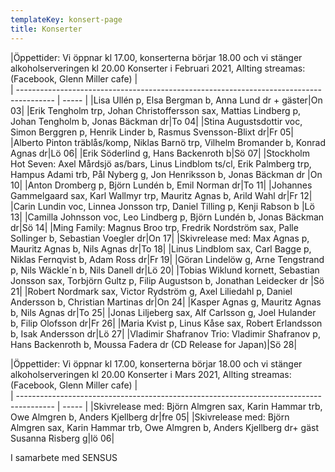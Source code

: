 ```yaml
---
templateKey: konsert-page
title: Konserter
---
```

 

|Öppettider: Vi öppnar kl 17.00, konserterna börjar 18.00 och vi stänger alkoholserveringen kl 20.00 Konserter i Februari 2021, Allting streamas: (Facebook, Glenn Miller cafe)                                                            |       
| --------------------------------------------------------------------------------------- | ----- |
|Lisa Ullén p, Elsa Bergman b, Anna Lund dr + gäster|On 03|
|Erik Tengholm trp, Johan Christoffersson sax, Mattias Lindberg p, Johan Tengholm b, Jonas Bäckman dr|To 04|
|Stina Augustsdottir voc, Simon Berggren p, Henrik Linder b, Rasmus Svensson-Blixt dr|Fr 05|
|Alberto Pinton träblås/komp, Niklas Barnö trp, Vilhelm Bromander b, Konrad Agnas dr|Lö 06|
|Erik Söderlind g, Hans Backenroth b|Sö 07|
|Stockholm Hot Seven: Axel Mårdsjö as/bars, Linus Lindblom ts/cl, Erik Palmberg trp, Hampus Adami trb,  Pål Nyberg g, Jon Henriksson b, Jonas Bäckman dr |On 10|
|Anton Dromberg p, Björn Lundén b, Emil Norman dr|To 11|
|Johannes Gammelgaard sax, Karl Wallmyr trp, Mauritz Agnas b, Arild Wahl dr|Fr 12| 
|Carin Lundin voc, Linnea Jonsson trp, Daniel Tilling p, Kenji Rabson b |Lö 13|
|Camilla Johnsson voc, Leo Lindberg p, Björn Lundén b, Jonas Bäckman dr|Sö 14|
|Ming Family: Magnus Broo trp, Fredrik Nordström sax, Palle Sollinger b, Sebastian Voegler dr|On 17|
|Skivrelease med: Max Agnas p, Mauritz Agnas b, Nils Agnas dr|To 18|
|Linus Lindblom sax, Carl Bagge p, Niklas Fernqvist b, Adam Ross dr|Fr 19|
|Göran Lindelöw g, Arne Tengstrand p, Nils Wäckle´n b, Nils Danell dr|Lö 20|
|Tobias Wiklund kornett, Sebastian Jonsson sax, Torbjörn Gultz p, Filip Augustson b, Jonathan Leidecker dr |Sö 21|
|Robert Nordmark sax, Victor Rydström g, Axel Liliedahl p, Daniel Andersson b, Christian Martinas dr|On 24|
|Kasper Agnas g, Mauritz Agnas b, Nils Agnas dr|To 25|
|Jonas Liljeberg sax, Alf Carlsson g, Joel Hulander b, Filip Olofsson dr|Fr 26|
|Maria Kvist p, Linus Kåse sax, Robert Erlandsson b, Isak Andersson dr|Lö 27|
|Vladimir Shafranov Trio: Vladimir Shafranov p, Hans Backenroth b, Moussa Fadera dr (CD Release for Japan)|Sö 28| 	
		
|Öppettider: Vi öppnar kl 17.00, konserterna börjar 18.00 och vi stänger alkoholserveringen kl 20.00 Konserter i Mars 2021, Allting streamas: (Facebook, Glenn Miller cafe)                                                            |       
| --------------------------------------------------------------------------------------- | ----- |
|Skivrelease med: Björn Almgren sax, Karin Hammar trb, Owe Almgren b, Anders Kjellberg dr|fre 05|
|Skivrelease med: Björn Almgren sax, Karin Hammar trb, Owe Almgren b, Anders Kjellberg dr+ gäst Susanna Risberg g|lö 06|


			












I samarbete med SENSUS
